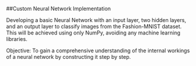 ##Custom Neural Network Implementation

Developing a basic Neural Network with an input layer, two hidden layers, and an output layer to classify images from the Fashion-MNIST dataset. This will be achieved using only NumPy, avoiding any machine learning libraries.

Objective: To gain a comprehensive understanding of the internal workings of a neural network by constructing it step by step.
